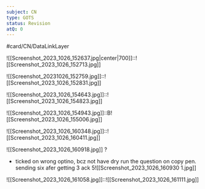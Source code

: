 ```yaml
---
subject: CN
type: GOTS
status: Revision
atQ: 0
---
```


#card/CN/DataLinkLayer 

![[Screenshot_2023_1026_152637.jpg|center|700]]::![[Screenshot_2023_1026_152713.jpg]] <!--SR:!2024-03-15,98,292-->


![[Screenshot_20231026_152759.jpg]]::![[Screenshot_2023_1026_152831.jpg]] <!--SR:!2024-02-26,86,290-->

![[Screenshot_2023_1026_154643.jpg]]::![[Screenshot_2023_1026_154823.jpg]] <!--SR:!2024-01-02,51,290-->

![[Screenshot_2023_1026_154943.jpg]]::B![[Screenshot_2023_1026_155006.jpg]] <!--SR:!2024-09-18,248,330-->

 ![[Screenshot_2023_1026_160348.jpg]]::![[Screenshot_2023_1026_160411.jpg]]

![[Screenshot_2023_1026_160918.jpg]]
?
- ticked on wrong optino, bcz not have dry run the question on copy pen. sending six afer getting 3 ack
5![[Screenshot_2023_1026_160930 1.jpg]] <!--SR:!2024-02-03,20,252-->

 ![[Screenshot_2023_1026_161058.jpg]]::![[Screenshot_2023_1026_161111.jpg]]


